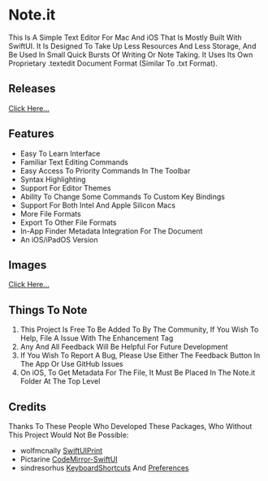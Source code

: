 # Note.it

This Is A Simple Text Editor For Mac And iOS That Is Mostly Built With SwiftUI. It Is Designed To Take Up Less Resources And Less Storage, And Be Used In Small Quick Bursts Of Writing Or Note Taking. It Uses Its Own Proprietary .textedit Document Format (Similar To .txt Format).

## **Releases**

[Click Here...](https://github.com/markydoodled/Note.it/releases)

## **Features**

 - Easy To Learn Interface
 - Familiar Text Editing Commands
 - Easy Access To Priority Commands In The Toolbar
 - Syntax Highlighting
 - Support For Editor Themes
 - Ability To Change Some Commands To Custom Key Bindings
 - Support For Both Intel And Apple Silicon Macs
 - More File Formats
 - Export To Other File Formats
 - In-App Finder Metadata Integration For The Document
 - An iOS/iPadOS Version

## Images

[Click Here...](https://github.com/markydoodled/Note.it/tree/main/Images)

## **Things To Note**

1. This Project Is Free To Be Added To By The Community, If You Wish To Help, File A Issue With The Enhancement Tag
2. Any And All Feedback Will Be Helpful For Future Development
3. If You Wish To Report A Bug, Please Use Either The Feedback Button In The App Or Use GitHub Issues
4. On iOS, To Get Metadata For The File, It Must Be Placed In The Note.it Folder At The Top Level

## **Credits**

Thanks To These People Who Developed These Packages, Who Without This Project Would Not Be Possible:
 
- wolfmcnally [SwiftUIPrint](https://github.com/wolfmcnally/SwiftUIPrint)
- Pictarine [CodeMirror-SwiftUI](https://github.com/Pictarine/CodeMirror-SwiftUI)
- sindresorhus [KeyboardShortcuts](https://github.com/sindresorhus/KeyboardShortcuts) And [Preferences](https://github.com/sindresorhus/Preferences)

